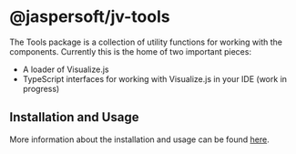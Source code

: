 # @jaspersoft/jv-tools

The Tools package is a collection of utility functions for working with the components. Currently this is the home of
two important pieces:

- A loader of Visualize.js
- TypeScript interfaces for working with Visualize.js in your IDE (work in progress)

## Installation and Usage

More information about the installation and usage can be
found [here](https://jaspersoft.github.io/js-visualize-components-samples/pages/tools/jv-tools.html).

